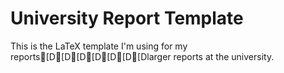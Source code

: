 # University Report Template

This is the LaTeX template I'm using for my reports[D[D[D[D[D[D[Dlarger reports at the university.
